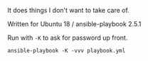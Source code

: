 It does things I don't want to take care of.

Written for Ubuntu 18 / ansible-playbook 2.5.1

Run with `-K` to ask for password up front.

`ansible-playbook -K -vvv playbook.yml`